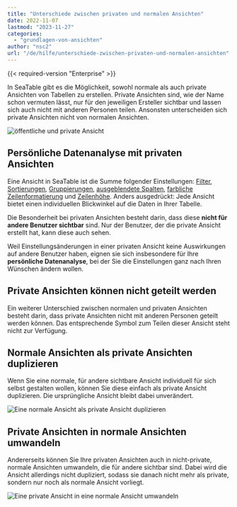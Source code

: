 ```yaml
---
title: "Unterschiede zwischen privaten und normalen Ansichten"
date: 2022-11-07
lastmod: "2023-11-27"
categories: 
  - "grundlagen-von-ansichten"
author: "nsc2"
url: "/de/hilfe/unterschiede-zwischen-privaten-und-normalen-ansichten"
---
```


{{< required-version "Enterprise" >}}

In SeaTable gibt es die Möglichkeit, sowohl normale als auch private Ansichten von Tabellen zu erstellen. Private Ansichten sind, wie der Name schon vermuten lässt, nur für den jeweiligen Ersteller sichtbar und lassen sich auch nicht mit anderen Personen teilen. Ansonsten unterscheiden sich private Ansichten nicht von normalen Ansichten.

![öffentliche und private Ansicht](https://seatable.io/wp-content/uploads/2022/11/public-and-private-view.png)

## Persönliche Datenanalyse mit privaten Ansichten

Eine Ansicht in SeaTable ist die Summe folgender Einstellungen: [Filter](https://seatable.io/docs/ansichtsoptionen/filtern-von-eintraegen-in-einer-ansicht/), [Sortierungen](https://seatable.io/docs/ansichtsoptionen/sortieren-von-eintraegen-in-einer-ansicht/), [Gruppierungen](https://seatable.io/docs/ansichtsoptionen/gruppieren-von-eintraegen-in-einer-ansicht/), [ausgeblendete Spalten](https://seatable.io/docs/ansichtsoptionen/ausblenden-und-verschieben-von-spalten/), [farbliche Zeilenformatierung](https://seatable.io/docs/ansichtsoptionen/farbliche-markierung-von-zellen/) und [Zeilenhöhe](https://seatable.io/docs/ansichtsoptionen/zeilenhoehe-anpassen/). Anders ausgedrückt: Jede Ansicht bietet einen individuellen Blickwinkel auf die Daten in Ihrer Tabelle.

Die Besonderheit bei privaten Ansichten besteht darin, dass diese **nicht für andere Benutzer sichtbar** sind. Nur der Benutzer, der die private Ansicht erstellt hat, kann diese auch sehen.

Weil Einstellungsänderungen in einer privaten Ansicht keine Auswirkungen auf andere Benutzer haben, eignen sie sich insbesondere für Ihre **persönliche Datenanalyse**, bei der Sie die Einstellungen ganz nach Ihren Wünschen ändern wollen.

## Private Ansichten können nicht geteilt werden

Ein weiterer Unterschied zwischen normalen und privaten Ansichten besteht darin, dass private Ansichten nicht mit anderen Personen geteilt werden können. Das entsprechende Symbol zum Teilen dieser Ansicht steht nicht zur Verfügung.

## Normale Ansichten als private Ansichten duplizieren

Wenn Sie eine normale, für andere sichtbare Ansicht individuell für sich selbst gestalten wollen, können Sie diese einfach als private Ansicht duplizieren. Die ursprüngliche Ansicht bleibt dabei unverändert.

![Eine normale Ansicht als private Ansicht duplizieren](https://seatable.io/wp-content/uploads/2022/11/Duplicate-as-private-view.png)

## Private Ansichten in normale Ansichten umwandeln

Andererseits können Sie Ihre privaten Ansichten auch in nicht-private, normale Ansichten umwandeln, die für andere sichtbar sind. Dabei wird die Ansicht allerdings nicht dupliziert, sodass sie danach nicht mehr als private, sondern nur noch als normale Ansicht vorliegt.

![Eine private Ansicht in eine normale Ansicht umwandeln](https://seatable.io/wp-content/uploads/2022/11/Change-to-non-private-view.png)
